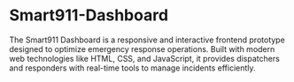 # Smart911-Dashboard
The Smart911 Dashboard is a responsive and interactive frontend prototype designed to optimize emergency response operations. Built with modern web technologies like HTML, CSS, and JavaScript, it provides dispatchers and responders with real-time tools to manage incidents efficiently.
